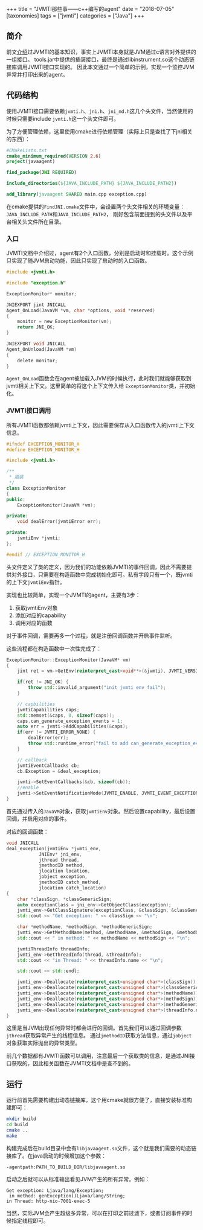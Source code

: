 +++
title = "JVMTI那些事——c++编写的agent"
date = "2018-07-05"
[taxonomies]
tags = ["jvmti"]
categories = ["Java"]
+++

## 简介

前文[介绍](@/jvmti_load.md)过JVMTI的基本知识，事实上JVMTI本身就是JVM通过c语言对外提供的一组接口。
tools.jar中提供的插装接口，最终是通过libinstrument.so这个动态链接库调用JVMTI接口实现的。
因此本文通过一个简单的示例，实现一个监控JVM异常并打印出来的agent。

## 代码结构
使用JVMTI接口需要依赖`jvmti.h`、`jni.h`、`jni_md.h`这几个头文件，当然使用的时候只需要include `jvmti.h`这一个头文件即可。

为了方便管理依赖，这里使用cmake进行依赖管理（实际上只是查找了下jni相关的东西）：

```cmake
#CMakeLists.txt
cmake_minimum_required(VERSION 2.6)
project(javaagent)

find_package(JNI REQUIRED)

include_directories(${JAVA_INCLUDE_PATH} ${JAVA_INCLUDE_PATH2})

add_library(javaagent SHARED main.cpp exception.cpp)
```

在cmake提供的`FindJNI.cmake`文件中，会设置两个头文件相关的环境变量：`JAVA_INCLUDE_PATH`和`JAVA_INCLUDE_PATH2`，
刚好包含前面提到的头文件以及平台相关头文件所在目录。

### 入口

JVMTI文档中介绍过，agent有2个入口函数，分别是启动时和挂载时。这个示例只实现了随JVM启动功能，因此只实现了启动时的入口函数。

```c
#include <jvmti.h>

#include "exception.h"

ExceptionMonitor* monitor;

JNIEXPORT jint JNICALL
Agent_OnLoad(JavaVM *vm, char *options, void *reserved)
{
    monitor = new ExceptionMonitor(vm);
    return JNI_OK;
}

JNIEXPORT void JNICALL
Agent_OnUnload(JavaVM *vm)
{
    delete monitor;
}
```

`Agent_OnLoad`函数会在agent被加载入JVM的时候执行，此时我们就能够获取到jvmti相关上下文。这里简单的将这个上下文传入给
`ExceptionMonitor`类，并初始化。

### JVMTI接口调用

所有JVMTI函数都依赖jvmti上下文，因此需要保存从入口函数传入的jvmti上下文信息。

```c++
#ifndef EXCEPTION_MONITOR_H
#define EXCEPTION_MONITOR_H

#include <jvmti.h>

/**
 * 插装
 */
class ExceptionMonitor
{
public:
    ExceptionMonitor(JavaVM *vm);

private:
    void dealError(jvmtiError err);

private:
    jvmtiEnv *jvmti;
};

#endif // EXCEPTION_MONITOR_H
```
头文件定义了类的定义，因为我们的功能依赖JVMTI的事件回调，因此不需要提供对外接口，只需要在构造函数中完成初始化即可。私有字段只有一个，既jvmti的上下文`jvmtiEnv`指针。

实现也比较简单，实现一个JVMTI的agent，主要有3步：

1. 获取jvmtiEnv对象
2. 添加对应的capability
3. 调用对应的函数

对于事件回调，需要再多一个过程，就是注册回调函数并开启事件监听。

这些流程都在构造函数中一次性完成了：
```c++
ExceptionMonitor::ExceptionMonitor(JavaVM* vm)
{
    jint ret = vm->GetEnv(reinterpret_cast<void**>(&jvmti), JVMTI_VERSION_1_2);

    if(ret != JNI_OK) {
        throw std::invalid_argument("init jvmti env fail");
    }

    // capbilities
    jvmtiCapabilities caps;
    std::memset(&caps, 0, sizeof(caps));
    caps.can_generate_exception_events = 1;
    auto err = jvmti->AddCapabilities(&caps);
    if(err != JVMTI_ERROR_NONE) {
        dealError(err);
        throw std::runtime_error("fail to add can_generate_exception_events capability");
    }

    // callback
    jvmtiEventCallbacks cb;
    cb.Exception = &deal_exception;

    jvmti->SetEventCallbacks(&cb, sizeof(cb));
    //enable
    jvmti->SetEventNotificationMode(JVMTI_ENABLE, JVMTI_EVENT_EXCEPTION,NULL);
}
```

首先通过传入的`JavaVM`对象，获取`jvmtiEnv`对象。然后设置capability，最后设置回调，并启用对应的事件。

对应的回调函数：

```c++
void JNICALL
deal_exception(jvmtiEnv *jvmti_env,
            JNIEnv* jni_env,
            jthread thread,
            jmethodID method,
            jlocation location,
            jobject exception,
            jmethodID catch_method,
            jlocation catch_location)
{
    char *classSign, *classGenericSign;
    auto exceptionClass = jni_env->GetObjectClass(exception);
    jvmti_env->GetClassSignature(exceptionClass, &classSign, &classGenericSign);
    std::cout << "Get exception: " << classSign << "\n";

    char *methodName, *methodSign, *methodGenericSign;
    jvmti_env->GetMethodName(method, &methodName, &methodSign, &methodGenericSign);
    std::cout << " in method: " << methodName << methodSign << "\n";

    jvmtiThreadInfo threadInfo;
    jvmti_env->GetThreadInfo(thread, &threadInfo);
    std::cout << "in Thread: " << threadInfo.name << "\n";

    std::cout << std::endl;

    jvmti_env->Deallocate(reinterpret_cast<unsigned char*>(classSign));
    jvmti_env->Deallocate(reinterpret_cast<unsigned char*>(classGenericSign));
    jvmti_env->Deallocate(reinterpret_cast<unsigned char*>(methodName));
    jvmti_env->Deallocate(reinterpret_cast<unsigned char*>(methodSign));
    jvmti_env->Deallocate(reinterpret_cast<unsigned char*>(methodGenericSign));
    jvmti_env->Deallocate(reinterpret_cast<unsigned char*>(threadInfo.name));
}
```

这里是当JVM出现任何异常时都会进行的回调。首先我们可以通过回调参数`jthread`获取异常产生的线程信息。
通过`jmethodID`获取方法信息，通过`jobject`对象获取实际抛出的异常类型。

前几个数据都有JVMTI函数可以调用，注意最后一个获取类的信息，是通过JNI接口获取的，因此相关函数在JVMTI文档中是查不到的。

## 运行

运行前首先需要构建出动态链接库，这个用cmake就很方便了，直接安装标准构建即可：
```bash
mkdir build
cd build
cmake ..
make
```
构建完成后在build目录中会有`libjavaagent.so`文件，这个就是我们需要的动态链接库了。在java启动的时候增加这个参数：

```
-agentpath:PATH_TO_BUILD_DIR/libjavaagent.so
```
启动之后就可以从标准输出看见JVM产生的所有异常。例如：

```
Get exception: Ljava/lang/Exception;
 in method: genException()Ljava/lang/String;
in Thread: http-nio-7001-exec-5
```

当然，实际JVM会产生超级多异常，可以在打印之前过滤下，或者订阅事件的时候指定线程即可。
